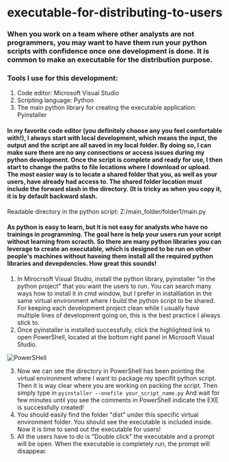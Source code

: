 # executable-for-distributing-to-users

### When you work on a team where other analysts are not programmers, you may want to have them run your python scripts with confidence once one development is done. It is common to make an executable for the distribution purpose.
### Tools I use for this development:
1. Code editor: Microsoft Visual Studio
2. Scripting language: Python
3. The main python library for creating the executable application: Pyinstaller

#### In my favorite code editor (you definitely choose any you feel comfortable with!), I always start with local development, which means the input, the output and the script are all saved in my local folder. By doing so, I can make sure there are no any connections or access issues during my python development. Once the script is complete and ready for use, I then start to change the paths to file locations where I download or upload. The most easier way is to locate a shared folder that you, as well as your users, have already had access to. The shared folder location must include the forward slash in the directory. (It is tricky as when you copy it, it is by default backward slash. 
Readable directory in the python script: Z:/main_folder/folder1/main.py
#### As python is easy to learn, but it is not easy for analysts who have no trainings in programming. The goal here is help your users run your script without learning from scracth. So there are many python libraries you can leverage to create an executable, which is designed to be run on other people's machines without haveing them install all the required python libraries and devepdencies. How great this sounds! 
1. In Mirocrsoft Visual Studio, install the python library, pyinstaller "in the python project" that you want the users to run. You can search many ways how to install it in cmd window, but I prefer in installlation in the same virtual environment where I build the python script to be shared. For keeping each development project clean while I usually have multiple lines of development going on, this is the best practice I always stick to.
2. Once pyinstaller is installed successfully, click the highlighted link to open PowerShell, located at the bottom right panel in Microsoft Visual Studio.
   
![PowerSHell](https://github.com/JuilienH/executable-for-distributing-to-users/assets/22305109/da539f9f-dc60-4662-bf4b-0e8ccfce45f2)


3. Now we can see the directory in PowerShell has been pointing the virtual environment where I want to package my specifit python script. Then it is way clear where you are working on packing the script. Then simply type in ```pyinstaller --onefile your_script_name.py``` And wait for few minutes until you see the comments in PowerShell indicate the EXE is successfully created!
4. You should easily find the folder "dist" under this specific virtual environment folder. You should see the executable is included inside. Now it is time to send out the executable for users!
5. All the users have to do is "Double click" the executable and a prompt will be open. When the executable is completely run, the prompt will disappear. 
